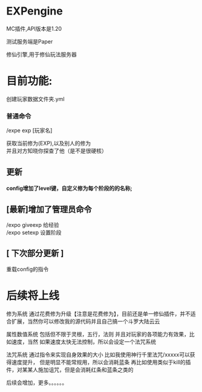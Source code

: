 # EXPengine

MC插件,API版本是1.20

测试服务端是Paper

修仙引擎,用于修仙玩法服务器


# 目前功能:

创建玩家数据文件夹.yml

### 普通命令<br>
/expe exp [玩家名]<br>

获取当前修为(EXP),以及别人的修为<br>
并且对方知晓你探查了他（是不是很硬核）<br>
## 更新
#### config增加了level键，自定义修为每个阶段的的名称;
## [最新]增加了管理员命令
/expo giveexp 给经验<br>
/expo setexp 设置阶段

## [ 下次部分更新 ]
重载config的指令
# 后续将上线

修为系统
通过花费修为升级【注意是花费修为】，目前还是单一修仙插件，并不适合扩展，当然你可以修改我的源代码并且自己搞一个斗罗大陆云云

属性数值系统
包括但不限于灵根，五行，法则
并且对玩家的各项能力有效果，比如速度，当然
如果速度太快无法控制，所以会设定一个法咒系统

法咒系统
通过指令来实现自身效果的大小
比如我使用神行千里法咒/xxxxx可以获得速度提升，
但是明显不能常规用，所以会消耗蓝条
再比如使用类似于kill的插件，对某某人施加诅咒，但是会消耗红条和蓝条之类的

后续会增加，更多。。。。。。
